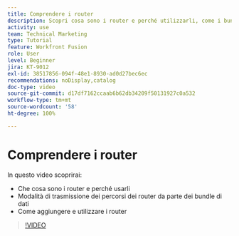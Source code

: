 ```yaml
---
title: Comprendere i router
description: Scopri cosa sono i router e perché utilizzarli, come i bundle di dati sono trasmessi nei percorsi dei router e come aggiungere e utilizzare i router, il tutto in  [!DNL Adobe Workfront Fusion].
activity: use
team: Technical Marketing
type: Tutorial
feature: Workfront Fusion
role: User
level: Beginner
jira: KT-9012
exl-id: 38517856-094f-48e1-8930-ad0d27bec6ec
recommendations: noDisplay,catalog
doc-type: video
source-git-commit: d17df7162ccaab6b62db34209f50131927c0a532
workflow-type: tm+mt
source-wordcount: '58'
ht-degree: 100%

---
```


# Comprendere i router

In questo video scoprirai:

* Che cosa sono i router e perché usarli
* Modalità di trasmissione dei percorsi dei router da parte dei bundle di dati
* Come aggiungere e utilizzare i router

>[!VIDEO](https://video.tv.adobe.com/v/335271/?quality=12&learn=on&enablevpops)
